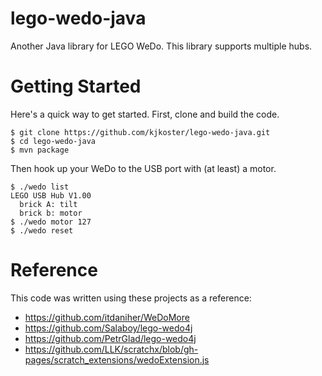 # lego-wedo-java
Another Java library for LEGO WeDo. This library supports multiple hubs.

# Getting Started
Here's a quick way to get started. First, clone and build the code.

    $ git clone https://github.com/kjkoster/lego-wedo-java.git
    $ cd lego-wedo-java
    $ mvn package

Then hook up your WeDo to the USB port with (at least) a motor.

    $ ./wedo list
    LEGO USB Hub V1.00
      brick A: tilt
      brick b: motor
    $ ./wedo motor 127
    $ ./wedo reset


# Reference
This code was written using these projects as a reference:
- https://github.com/itdaniher/WeDoMore
- https://github.com/Salaboy/lego-wedo4j
- https://github.com/PetrGlad/lego-wedo4j
- https://github.com/LLK/scratchx/blob/gh-pages/scratch_extensions/wedoExtension.js

